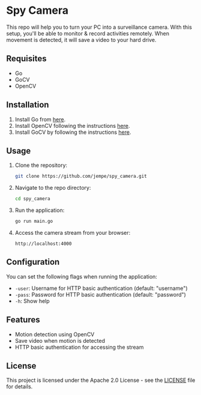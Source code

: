 # Spy Camera

This repo will help you to turn your PC into a surveillance camera. With this setup, you'll be able to monitor & record activities remotely. When movement is detected, it will save a video to your hard drive.

## Requisites

- Go
- GoCV
- OpenCV

## Installation

1. Install Go from [here](https://golang.org/doc/install).
2. Install OpenCV following the instructions [here](https://docs.opencv.org/master/df/d65/tutorial_table_of_content_introduction.html).
3. Install GoCV by following the instructions [here](https://gocv.io/getting-started/).

## Usage

1. Clone the repository:
    ```sh
    git clone https://github.com/jempe/spy_camera.git
    ```
2. Navigate to the repo directory:
    ```sh
    cd spy_camera
    ```
3. Run the application:
    ```sh
    go run main.go
    ```
4. Access the camera stream from your browser:
    ```
    http://localhost:4000
    ```

## Configuration

You can set the following flags when running the application:

- `-user`: Username for HTTP basic authentication (default: "username")
- `-pass`: Password for HTTP basic authentication (default: "password")
- `-h`: Show help

## Features

- Motion detection using OpenCV
- Save video when motion is detected
- HTTP basic authentication for accessing the stream

## License

This project is licensed under the Apache 2.0 License - see the [LICENSE](LICENSE) file for details.
